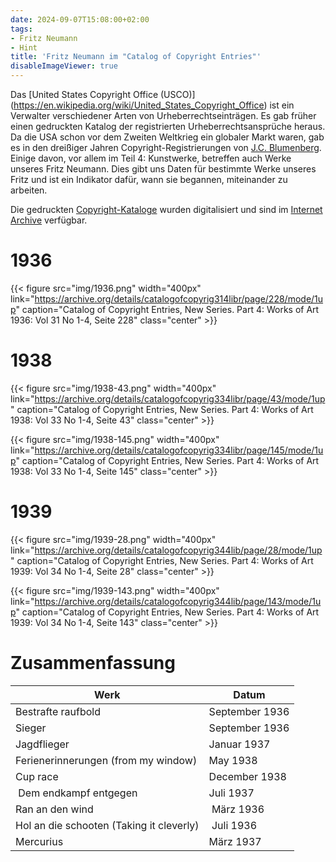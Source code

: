 ```yaml
---
date: 2024-09-07T15:08:00+02:00
tags:
- Fritz Neumann
- Hint
title: 'Fritz Neumann im "Catalog of Copyright Entries"'
disableImageViewer: true
---
```


Das [United States Copyright Office (USCO)] (https://en.wikipedia.org/wiki/United_States_Copyright_Office) ist ein Verwalter verschiedener Arten von Urheberrechtseinträgen. Es gab früher einen gedruckten Katalog der registrierten Urheberrechtsansprüche heraus.
Da die USA schon vor dem Zweiten Weltkrieg ein globaler Markt waren, gab es in den dreißiger Jahren Copyright-Registrierungen von [J.C. Blumenberg](/hints/j-c-b/). Einige davon, vor allem im Teil 4: Kunstwerke, betreffen auch Werke unseres Fritz Neumann. Dies gibt uns Daten für bestimmte Werke unseres Fritz und ist ein Indikator dafür, wann sie begannen, miteinander zu arbeiten.

Die gedruckten [Copyright-Kataloge](https://en.wikipedia.org/wiki/Copyright_Catalog) wurden digitalisiert und sind im [Internet Archive](https://archive.org/details/copyrightrecords) verfügbar.

# 1936

{{< figure src="img/1936.png" width="400px" link="https://archive.org/details/catalogofcopyrig314libr/page/228/mode/1up" caption="Catalog of Copyright Entries, New Series. Part 4: Works of Art 1936: Vol 31 No 1-4, Seite 228" class="center" >}}

# 1938

{{< figure src="img/1938-43.png" width="400px" link="https://archive.org/details/catalogofcopyrig334libr/page/43/mode/1up" caption="Catalog of Copyright Entries, New Series. Part 4: Works of Art 1938: Vol 33 No 1-4, Seite 43" class="center" >}}

{{< figure src="img/1938-145.png" width="400px" link="https://archive.org/details/catalogofcopyrig334libr/page/145/mode/1up" caption="Catalog of Copyright Entries, New Series. Part 4: Works of Art 1938: Vol 33 No 1-4, Seite 145" class="center" >}}

# 1939

{{< figure src="img/1939-28.png" width="400px" link="https://archive.org/details/catalogofcopyrig344lib/page/28/mode/1up" caption="Catalog of Copyright Entries, New Series. Part 4: Works of Art 1939: Vol 34 No 1-4, Seite 28" class="center" >}}

{{< figure src="img/1939-143.png" width="400px" link="https://archive.org/details/catalogofcopyrig344lib/page/143/mode/1up" caption="Catalog of Copyright Entries, New Series. Part 4: Works of Art 1939: Vol 34 No 1-4, Seite 143" class="center" >}}

# Zusammenfassung

| Werk                                      | Datum          |
|-------------------------------------------|----------------|
| Bestrafte raufbold                        | September 1936 |
| Sieger                                    | September 1936 |
| Jagdflieger                               | Januar 1937    |
| Ferienerinnerungen (from my window)       | May 1938       |
| Cup race                                  | December 1938  |
| Dem endkampf entgegen                     | Juli 1937      |
| Ran an den wind                           | März 1936      |
| Hol an die schooten (Taking it cleverly)  | Juli 1936      |
| Mercurius                                 | März 1937      |
